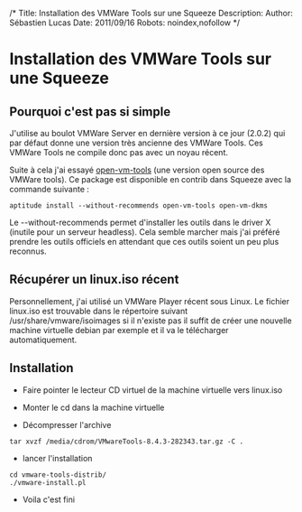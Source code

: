 /*
Title: Installation des VMWare Tools sur une Squeeze
Description: 
Author: Sébastien Lucas
Date: 2011/09/16
Robots: noindex,nofollow
*/
# Installation des VMWare Tools sur une Squeeze

## Pourquoi c'est pas si simple
J'utilise au boulot VMWare Server en dernière version à ce jour (2.0.2) qui par défaut donne une version très ancienne des VMWare Tools. Ces VMWare Tools ne compile donc pas avec un noyau récent.

Suite à cela j'ai essayé [open-vm-tools](http://open-vm-tools.sourceforge.net/) (une version open source des VMWare tools). Ce package est disponible en contrib dans Squeeze avec la commande suivante :
```
aptitude install --without-recommends open-vm-tools open-vm-dkms
```
Le --without-recommends permet d'installer les outils dans le driver X (inutile pour un serveur headless). Cela semble marcher mais j'ai préféré prendre les outils officiels en attendant que ces outils soient un peu plus reconnus.
## Récupérer un linux.iso récent

Personnellement, j'ai utilisé un VMWare Player récent sous Linux. Le fichier linux.iso est trouvable dans le répertoire suivant /usr/share/vmware/isoimages si il n'existe pas il suffit de créer une nouvelle machine virtuelle debian par exemple et il va le télécharger automatiquement.
## Installation

*	Faire pointer le lecteur CD virtuel de la machine virtuelle vers linux.iso

*	Monter le cd dans la machine virtuelle

*	Décompresser l'archive
```
tar xvzf /media/cdrom/VMwareTools-8.4.3-282343.tar.gz -C .
```

*	lancer l'installation
```
cd vmware-tools-distrib/
./vmware-install.pl
```

*	Voila c'est fini

